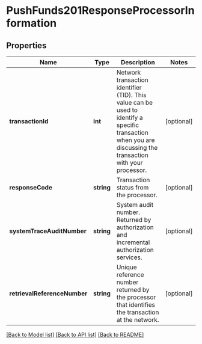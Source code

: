 # PushFunds201ResponseProcessorInformation

## Properties
Name | Type | Description | Notes
------------ | ------------- | ------------- | -------------
**transactionId** | **int** | Network transaction identifier (TID). This value can be used to identify a specific transaction when you are discussing the transaction with your processor. | [optional] 
**responseCode** | **string** | Transaction status from the processor. | [optional] 
**systemTraceAuditNumber** | **string** | System audit number. Returned by authorization and incremental authorization services. | [optional] 
**retrievalReferenceNumber** | **string** | Unique reference number returned by the processor that identifies the transaction at the network. | [optional] 

[[Back to Model list]](../README.md#documentation-for-models) [[Back to API list]](../README.md#documentation-for-api-endpoints) [[Back to README]](../README.md)


